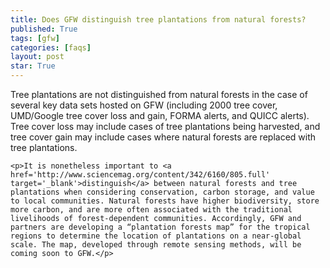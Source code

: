 ```yaml
---
title: Does GFW distinguish tree plantations from natural forests?
published: True
tags: [gfw]
categories: [faqs]
layout: post
star: True
---
```


<div class="content">
	<p>Tree plantations are not distinguished from natural forests in the case of several key data sets hosted on GFW (including 2000 tree cover, UMD/Google tree cover loss and gain, FORMA alerts, and QUICC alerts). Tree cover loss may include cases of tree plantations being harvested, and tree cover gain may include cases where natural forests are replaced with tree plantations.</p>

	<p>It is nonetheless important to <a href='http://www.sciencemag.org/content/342/6160/805.full' target='_blank'>distinguish</a> between natural forests and tree plantations when considering conservation, carbon storage, and value to local communities. Natural forests have higher biodiversity, store more carbon, and are more often associated with the traditional livelihoods of forest-dependent communities. Accordingly, GFW and partners are developing a “plantation forests map” for the tropical regions to determine the location of plantations on a near-global scale. The map, developed through remote sensing methods, will be coming soon to GFW.</p>
</div>